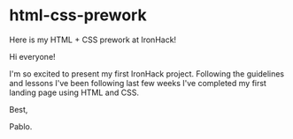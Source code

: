 # html-css-prework
Here is my HTML + CSS prework at IronHack!

Hi everyone!

I'm so excited to present my first IronHack project. Following the guidelines and lessons I've been following last few weeks I've completed my first landing page using HTML and CSS.

Best,

Pablo.
